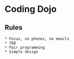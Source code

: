 Coding Dojo
===========

Rules
-----

	* Focus, no phones, no emails
	* TDD
	* Pair programming
	* Simple design
